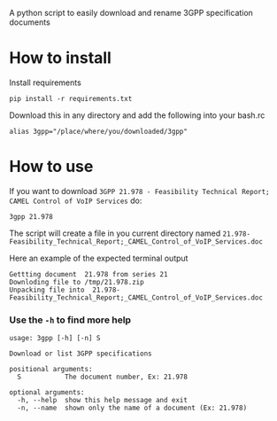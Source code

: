 
A python script to easily download and rename 3GPP specification documents

# How to install

Install requirements

``` shell
pip install -r requirements.txt
```

Download this in any directory and add the following into your bash.rc

```
alias 3gpp="/place/where/you/downloaded/3gpp"
```

# How to use

If you want to download `3GPP 21.978 - Feasibility Technical Report; CAMEL Control of VoIP Services` do:

```
3gpp 21.978
```

The script will create a file in you current directory named `21.978-Feasibility_Technical_Report;_CAMEL_Control_of_VoIP_Services.doc`

Here an example of the expected terminal output

```
Gettting document  21.978 from series 21
Downloding file to /tmp/21.978.zip
Unpacking file into  21.978-Feasibility_Technical_Report;_CAMEL_Control_of_VoIP_Services.doc
```

### Use the `-h` to find more help

```
usage: 3gpp [-h] [-n] S

Download or list 3GPP specifications

positional arguments:
  S           The document number, Ex: 21.978

optional arguments:
  -h, --help  show this help message and exit
  -n, --name  shown only the name of a document (Ex: 21.978)
```
